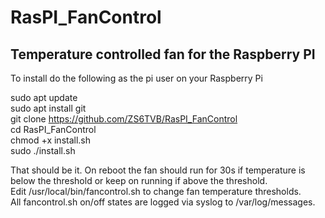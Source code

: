# RasPI_FanControl
## Temperature controlled fan for the Raspberry PI
To install do the following as the pi user on your Raspberry Pi  
  
sudo apt update  
sudo apt install git  
git clone https://github.com/ZS6TVB/RasPI_FanControl  
cd RasPI_FanControl  
chmod +x install.sh  
sudo ./install.sh  
  
That should be it.  On reboot the fan should run for 30s if temperature is below the threshold or keep on running if above the threshold.  
Edit /usr/local/bin/fancontrol.sh to change fan temperature thresholds.  
All fancontrol.sh on/off states are logged via syslog to /var/log/messages.  
